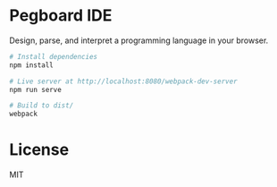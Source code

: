 # Pegboard IDE

Design, parse, and interpret a programming language in your browser.

```sh
# Install dependencies
npm install

# Live server at http://localhost:8080/webpack-dev-server
npm run serve

# Build to dist/
webpack
```

# License

MIT
